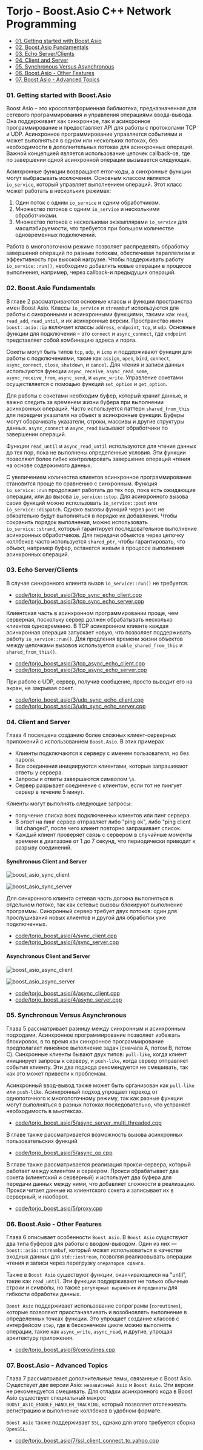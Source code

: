 # Torjo - Boost.Asio C++ Network Programming

- [01. Getting started with Boost.Asio](#01-getting-started-with-boostasio)
- [02. Boost.Asio Fundamentals](#02-boostasio-fundamentals)
- [03. Echo Server/Clients](#03-echo-serverclients)
- [04. Client and Server](#04-client-and-server)
- [05. Synchronous Versus Asynchronous](#05-synchronous-versus-asynchronous)
- [06. Boost.Asio - Other Features](#06-boostasio---other-features)
- [07. Boost.Asio - Advanced Topics](#07-boostasio---advanced-topics)

### 01. Getting started with Boost.Asio

Boost Asio – это кроссплатформенная библиотека, предназначенная для сетевого программирования и управления операциями ввода-вывода. Она поддерживает как синхронное, так и асинхронное программирование и предоставляет API для работы с протоколами TCP и UDP. Асинхронное программирование управляется событиями и может выполняться в одном или нескольких потоках, без необходимости в дополнительных потоках для асинхронных операций. Важной концепцией является использование цепочек callback-ов, где по завершении одной асинхронной операции вызывается следующая.

Асинхронные функции возвращают error-коды, а синхронные функции могут выбрасывать исключения. Основным классом является `io_service`, который управляет выполнением операций. Этот класс может работать в нескольких режимах:
1. Один поток с одним `io_service` и одним обработчиком.
2. Множество потоков с одним `io_service` и несколькими обработчиками.
3. Множество потоков с несколькими экземплярами `io_service` для масштабируемости, что требуется при большом количестве одновременных подключений.

Работа в многопоточном режиме позволяет распределять обработку завершений операций по разным потокам, обеспечивая параллелизм и эффективность при высокой нагрузке. Чтобы поддерживать работу `io_service::run()`, необходимо добавлять новые операции в процессе выполнения, например, через callback-и предыдущих операций.

### 02. Boost.Asio Fundamentals

В главе 2 рассматриваются основные классы и функции пространства имен Boost Asio. Классы `io_service` и `streambuf` используются для работы с синхронными и асинхронными функциями, такими как `read`, `read_add`, `read_until`, и их асинхронные версии. Пространство имен `boost::asio::ip` включает классы `address`, `endpoint`, `tcp`, и `udp`. Основные функции для подключения – это `connect` и `async_connect`, где `endpoint` представляет собой комбинацию адреса и порта.

Сокеты могут быть типов `tcp`, `udp`, и `icmp` и поддерживают функции для работы с подключениями, такие как `assign`, `open`, `bind`, `connect`, `async_connect`, `close`, `shutdown`, и `cancel`. Для чтения и записи данных используются функции `async_receive`, `async_read_some`, `async_receive_from`, `async_send`, и `async_write`. Управление сокетами осуществляется с помощью функций `set_option` и `get_option`.

Для работы с сокетами необходим буфер, который хранит данные, и важно следить за временем жизни буфера при выполнении асинхронных операций. Часто используется паттерн `shared_from_this` для передачи указателя на объект в асинхронные функции. Буферы могут оборачивать указатели, строки, массивы и другие структуры данных. `async_connect` и `async_read` вызывают обработчики по завершении операций.

Функции `read_until` и `async_read_until` используются для чтения данных до тех пор, пока не выполнены определенные условия. Эти функции позволяют более гибко контролировать завершение операций чтения на основе содержимого данных.

С увеличением количества клиентов асинхронное программирование становится проще по сравнению с синхронным. Функция `io_service::run` продолжает работать до тех пор, пока есть ожидающие операции, или до вызова `io_service::stop`. Для асинхронного вызова своих функций можно использовать `io_service::post` или `io_service::dispatch`. Однако вызовы функций через `post` не обязательно будут выполняться в порядке их добавления. Чтобы сохранить порядок выполнения, можно использовать `io_service::strand`, который гарантирует последовательное выполнение асинхронных обработчиков. Для передачи объектов через цепочку коллбеков часто используется `shared_ptr`, чтобы гарантировать, что объект, например буфер, останется живым в процессе выполнения асинхронных операций.

### 03. Echo Server/Clients

В случае синхронного клиента вызов `io_service::run()` не требуется.

- [code/torjo_boost_asio/3/tcp_sync_echo_client.cpp](code/torjo_boost_asio/3/tcp_sync_echo_client.cpp)
- [code/torjo_boost_asio/3/tcp_sync_echo_server.cpp](code/torjo_boost_asio/3/tcp_sync_echo_server.cpp)

Клиентская часть в асинхронном программировании проще, чем серверная, поскольку сервер должен обрабатывать несколько клиентов одновременно. В TCP асинхронном клиенте каждая асинхронная операция запускает новую, что позволяет поддерживать работу `io_service::run()`. Для продления времени жизни объектов между цепочками вызовов используется `enable_shared_from_this` и `shared_from_this()`.

- [code/torjo_boost_asio/3/tcp_async_echo_client.cpp](code/torjo_boost_asio/3/tcp_async_echo_client.cpp)
- [code/torjo_boost_asio/3/tcp_async_echo_server.cpp](code/torjo_boost_asio/3/tcp_async_echo_server.cpp)

При работе с UDP, сервер, получив сообщение, просто выводит его на экран, не закрывая сокет.

- [code/torjo_boost_asio/3/udp_sync_echo_client.cpp](code/torjo_boost_asio/3/udp_sync_echo_client.cpp)
- [code/torjo_boost_asio/3/udp_sync_echo_server.cpp](code/torjo_boost_asio/3/udp_sync_echo_server.cpp)

### 04. Client and Server

Глава 4 посвящена созданию более сложных клиент-серверных приложений с использованием `Boost.Asio`. В этих примерах
- Клиенты подключаются к серверу с именем пользователя, но без пароля.
- Все соединения инициируются клиентами, которые запрашивают ответы у сервера.
- Запросы и ответы завершаются символом `\n`.
- Сервер разрывает соединение с клиентом, если тот не пингует сервер в течение 5 минут.

Клиенты могут выполнять следующие запросы:
- получение списка всех подключенных клиентов или пинг сервера.
- В ответ на пинг сервер отправляет либо "ping ok", либо "ping client list changed", после чего клиент повторно запрашивает список.
- Каждый клиент проверяет связь с сервером в случайные моменты времени в диапазоне от 1 до 7 секунд, что периодически приводит к разрыву соединений.

#### Synchronous Client and Server

![boost_asio_sync_client](screenshots/boost_asio_sync_client.png)

![boost_asio_sync_server](screenshots/boost_asio_sync_server.png)

Для синхронного клиента сетевая часть должна выполняться в отдельном потоке, так как сетевые вызовы блокируют выполнение программы.
Синхронный сервер требует двух потоков: один для прослушивания новых клиентов и другой для обработки уже подключенных.

- [code/torjo_boost_asio/4/sync_client.cpp](code/torjo_boost_asio/4/sync_client.cpp)
- [code/torjo_boost_asio/4/sync_server.cpp](code/torjo_boost_asio/4/sync_server.cpp)

#### Asynchronous Client and Server

![boost_asio_async_client](screenshots/boost_asio_async_client.png)

![boost_asio_async_server](screenshots/boost_asio_async_server.png)

- [code/torjo_boost_asio/4/async_client.cpp](code/torjo_boost_asio/4/async_client.cpp)
- [code/torjo_boost_asio/4/async_server.cpp](code/torjo_boost_asio/4/async_server.cpp)

### 05. Synchronous Versus Asynchronous

Глава 5 рассматривает разницу между синхронным и асинхронным подходами. Асинхронное программирование позволяет избежать блокировок, в то время как синхронное программирование предполагает линейное выполнение задач (сначала A, потом B, потом C). Синхронные клиенты бывают двух типов: `pull-like`, когда клиент инициирует запросы к серверу, и `push-like`, когда сервер отправляет события клиенту. Эти два подхода рекомендуется не смешивать, так как это может привести к проблемам.

Асинхронный ввод-вывод также может быть организован как `pull-like` или `push-like`. Асинхронный подход упрощает переход от однопоточного к многопоточному режиму, так как разные функции могут выполняться в разных потоках последовательно, что устраняет необходимость в мьютексах.

- [code/torjo_boost_asio/5/async_server_multi_threaded.cpp](code/torjo_boost_asio/5/async_server_multi_threaded.cpp)

В главе также рассматривается возможность вызова асинхронных пользовательских функций

- [code/torjo_boost_asio/5/async_op.cpp](code/torjo_boost_asio/5/async_op.cpp)

В главе также рассматривается реализация прокси-сервера, который работает между клиентом и сервером. Прокси обрабатывает два сокета (клиентский и серверный) и использует два буфера для передачи данных между ними, что добавляет сложности в реализацию. Прокси читает данные из клиентского сокета и записывает их в серверный, и наоборот.

- [code/torjo_boost_asio/5/proxy.cpp](code/torjo_boost_asio/5/proxy.cpp)

### 06. Boost.Asio - Other Features

Глава 6 описывает особенности `Boost Asio`. В `Boost Asio` существуют два типа буферов для работы с вводом-выводом. Один из них — `boost::asio::streambuf`, который может использоваться в качестве входных данных для `std::iostream`, позволяя реализовывать операции чтения и записи через перегрузку `операторов сдвига`.

Также в `Boost Asio` существуют функции, оканчивающиеся на "until", такие как `read_until`. Эти функции поддерживают не только обычные строки и символы, но также `регулярные выражения` и `предикаты` для гибкости обработки данных.

`Boost Asio` поддерживает использование сопрограмм (`coroutines`), которые позволяют приостанавливать и возобновлять выполнение в определенных точках функции. Это упрощает создание классов с интерфейсом `step`, где в бесконечном цикле можно выполнять операции, такие как `async_write`, `async_read`, и другие, упрощая архитектуру приложения.

- [code/torjo_boost_asio/6/coroutines.cpp](code/torjo_boost_asio/6/coroutines.cpp)

### 07. Boost.Asio - Advanced Topics

Глава 7 рассматривает дополнительные темы, связанные с Boost Asio. Существует две версии Asio: `независимый Asio` и `Boost Asio`. Эти версии не рекомендуется смешивать. Для отладки асинхронного кода в Boost Asio существует специальный макрос `BOOST_ASIO_ENABLE_HANDLER_TRACKING`, который позволяет отслеживать регистрацию и выполнение коллбеков в удобном формате.

`Boost Asio` также поддерживает `SSL`, однако для этого требуется сборка `OpenSSL`.

- [code/torjo_boost_asio/7/ssl_client_connect_to_yahoo.cpp](code/torjo_boost_asio/7/ssl_client_connect_to_yahoo.cpp)
